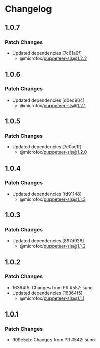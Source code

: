 # Changelog

## 1.0.7

### Patch Changes

- Updated dependencies [7c61a0f]
  - @microfox/puppeteer-sls@1.2.2

## 1.0.6

### Patch Changes

- Updated dependencies [d0ed904]
  - @microfox/puppeteer-sls@1.2.1

## 1.0.5

### Patch Changes

- Updated dependencies [7e0ae1f]
  - @microfox/puppeteer-sls@1.2.0

## 1.0.4

### Patch Changes

- Updated dependencies [fd91148]
  - @microfox/puppeteer-sls@1.1.3

## 1.0.3

### Patch Changes

- Updated dependencies [897d926]
  - @microfox/puppeteer-sls@1.1.2

## 1.0.2

### Patch Changes

- 16364f5: Changes from PR #557: suno
- Updated dependencies [16364f5]
  - @microfox/puppeteer-sls@1.1.1

## 1.0.1

### Patch Changes

- 909e5eb: Changes from PR #542: suno
